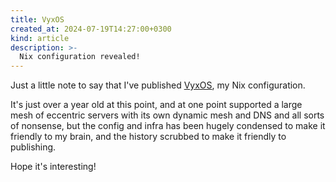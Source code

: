 ```yaml
---
title: VyxOS
created_at: 2024-07-19T14:27:00+0300
kind: article
description: >-
  Nix configuration revealed!
---
```


<section id="top">

Just a little note to say that I've published [VyxOS], my Nix configuration.

It's just over a year old at this point, and at one point supported a large mesh
of eccentric servers with its own dynamic mesh and DNS and all sorts of
nonsense, but the config and infra has been hugely condensed to make it friendly
to my brain, and the history scrubbed to make it friendly to publishing.

Hope it's interesting!

[VyxOS]: https://nossa.ee/~talya/vyx

</section>
